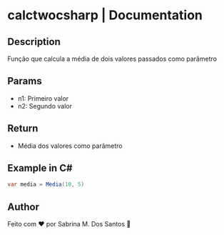 # calctwocsharp | Documentation
 
## Description

Função que calcula a média de dois valores passados como parâmetro

## Params

- n1: Primeiro valor
- n2: Segundo valor

## Return

- Média dos valores como parâmetro

## Example in C#

```csharp
var media = Media(10, 5)
```

## Author
Feito com ❤️ por Sabrina M. Dos Santos 🚀
